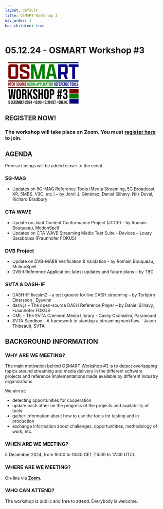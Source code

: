 ```yaml
---
layout: default
title: OSMART Workshop 3
nav_order: 1
has_children: true
---
```


# 05.12.24 - OSMART Workshop #3

<img src="../assets/images/osmart3.jpg" alt="Workshop logo" width="50%"/>

## REGISTER NOW!
### The workshop will take place on Zoom. You must **[register here](https://us06web.zoom.us/meeting/register/tZIpde-hqjgjH9Q7i_au6ixY2__3vWIybWvm)** to join.

## AGENDA

Precise timings will be added closer to the event.

### 5G-MAG
* Updates on 5G-MAG Reference Tools (Media Streaming, 5G Broadcast, XR, 5MBS, V3C, etc.) – by Jordi J. Giménez, Daniel Silhavy, Nils Duval, Richard Bradbury

### CTA WAVE
* Update on Joint Content Conformance Project (JCCP) – by Romain Bouqueau, MotionSpell
* Updates on CTA WAVE Streaming Media Test Suite - Devices – Louay Bassbouss (Fraunhofer FOKUS) 

### DVB Project
* Update on DVB-MABR Verification & Validation - by Romain Bouqueau, MotionSpell
* DVB-I Reference Application: latest updates and future plans – by TBC

### SVTA & DASH-IF
* DASH-IF livesim2 – a test ground for live DASH streaming – by Torbjörn Einarsson , Eyevinn
* dash.js – The open-source DASH Reference Player – by Daniel Silhavy, Fraunhofer FOKUS 
* CML - The SVTA Common Media Library - Casey Occhialini, Paramount 
* SVTA Sandbox - A framework to standup a streaming workflow - Jason Thibeault, SVTA

## BACKGROUND INFORMATION

### WHY ARE WE MEETING?
The main motivation behind OSMART Workshop #3 is to detect overlapping topics around streaming and media delivery in the different software projects and reference implementations made available by different industry organizations.

We aim at:
* detecting opportunities for cooperation
* update each other on the progress of the projects and availability of tools
* gather information about how to use the tools for testing and in production
* exchange information about challenges, opportunitities, methodology of work, etc.

### WHEN ARE WE MEETING?
5 December 2024, from 16:00 to 18:30 CET (15:00 to 17:30 UTC).

### WHERE ARE WE MEETING?
On-line via **[Zoom](https://us06web.zoom.us/meeting/register/tZIpde-hqjgjH9Q7i_au6ixY2__3vWIybWvm)**.

### WHO CAN ATTEND?
The workshop is public and free to attend. Everybody is welcome.


